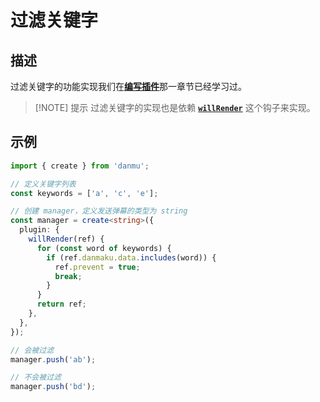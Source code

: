 # 过滤关键字

## 描述

过滤关键字的功能实现我们在[**编写插件**](../guide/create-plugin)那一章节已经学习过。

> [!NOTE] 提示
> 过滤关键字的实现也是依赖 [**`willRender`**](../reference/manager-hooks/#hooks-willrender) 这个钩子来实现。

## 示例

```ts {4,12}
import { create } from 'danmu';

// 定义关键字列表
const keywords = ['a', 'c', 'e'];

// 创建 manager，定义发送弹幕的类型为 string
const manager = create<string>({
  plugin: {
    willRender(ref) {
      for (const word of keywords) {
        if (ref.danmaku.data.includes(word)) {
          ref.prevent = true;
          break;
        }
      }
      return ref;
    },
  },
});

// 会被过滤
manager.push('ab');

// 不会被过滤
manager.push('bd');
```
